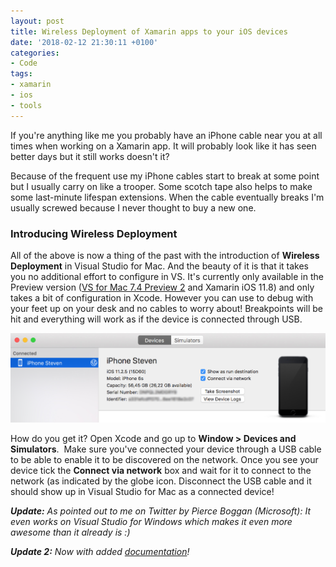 ```yaml
---
layout: post
title: Wireless Deployment of Xamarin apps to your iOS devices
date: '2018-02-12 21:30:11 +0100'
categories:
- Code
tags:
- xamarin
- ios
- tools
---
```




If you're anything like me you probably have an iPhone cable near you at all times when working on a Xamarin app. It will probably look like it has seen better days but it still works doesn't it?







Because of the frequent use my iPhone cables start to break at some point but I usually carry on like a trooper. Some scotch tape also helps to make some last-minute lifespan extensions. When the cable eventually breaks I'm usually screwed because I never thought to buy a new one.



### Introducing Wireless Deployment




All of the above is now a thing of the past with the introduction of **Wireless Deployment** in Visual Studio for Mac. And the beauty of it is that it takes you no additional effort to configure in VS. It's currently only available in the Preview version ([VS for Mac 7.4 Preview 2](https://docs.microsoft.com/en-us/visualstudio/releasenotes/vs2017-mac-preview-relnotes#release-date-january-10-2018---visual-studio-2017-version-74-preview-2-740839) and Xamarin iOS 11.8) and only takes a bit of configuration in Xcode. However you can use to debug with your feet up on your desk and no cables to worry about! Breakpoints will be hit and everything will work as if the device is connected through USB.



[![](/images/posts/networkdebug.jpg "Wireless debugging on iOS")](/images/posts/networkdebug.jpg)



How do you get it? Open Xcode and go up to **Window > Devices and Simulators**.  Make sure you've connected your device through a USB cable to be able to enable it to be discovered on the network. Once you see your device tick the **Connect via network** box and wait for it to connect to the network (as indicated by the globe icon. Disconnect the USB cable and it should show up in Visual Studio for Mac as a connected device!



***Update:** As pointed out to me on Twitter by Pierce Boggan (Microsoft): It even works on Visual Studio for Windows which makes it even more awesome than it already is :)*



***Update 2:** Now with added [documentation](https://developer.xamarin.com/guides/ios/deployment,_testing,_and_metrics/wireless-deployment/)!*

